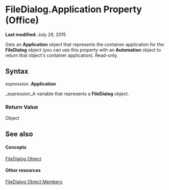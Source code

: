 
# FileDialog.Application Property (Office)

 **Last modified:** July 28, 2015

Gets an  **Application** object that represents the container application for the **FileDialog** object (you can use this property with an **Automation** object to return that object's container application). Read-only.

## Syntax

 _expression_. **Application**

 _expression_A variable that represents a  **FileDialog** object.


### Return Value

Object


## See also


#### Concepts


 [FileDialog Object](71a030f2-3b02-21e1-c156-0514ff5eddb7.md)
#### Other resources


 [FileDialog Object Members](b6b7e87e-9420-0649-2feb-6d8f36bb53bc.md)
